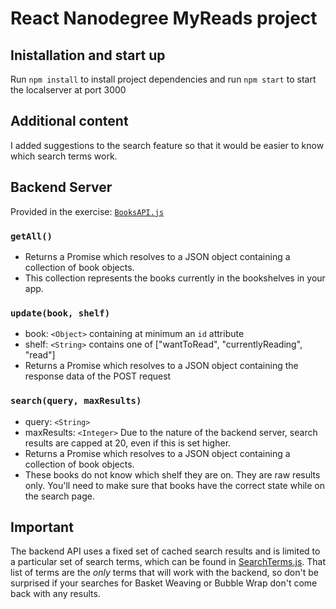 # React Nanodegree MyReads project
## Inistallation and start up
Run `npm install` to install project dependencies and run `npm start` to start the localserver at port 3000

## Additional content
I added suggestions to the search feature so that it would be easier to know
which search terms work.

## Backend Server
Provided in the exercise: [`BooksAPI.js`](src/BooksAPI.js)

### `getAll()`
* Returns a Promise which resolves to a JSON object containing a collection of book objects.
* This collection represents the books currently in the bookshelves in your app.

### `update(book, shelf)`
* book: `<Object>` containing at minimum an `id` attribute
* shelf: `<String>` contains one of ["wantToRead", "currentlyReading", "read"]  
* Returns a Promise which resolves to a JSON object containing the response data of the POST request

### `search(query, maxResults)`
* query: `<String>`
* maxResults: `<Integer>` Due to the nature of the backend server, search results are capped at 20, even if this is set higher.
* Returns a Promise which resolves to a JSON object containing a collection of book objects.
* These books do not know which shelf they are on. They are raw results only. You'll need to make sure that books have the correct state while on the search page.

## Important
The backend API uses a fixed set of cached search results and is limited to a particular set of search terms, which can be found in [SearchTerms.js](src/SearchTerms.js). That list of terms are the _only_ terms that will work with the backend, so don't be surprised if your searches for Basket Weaving or Bubble Wrap don't come back with any results.